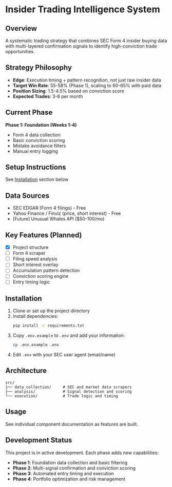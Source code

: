 # Insider Trading Intelligence System

## Overview
A systematic trading strategy that combines SEC Form 4 insider buying data with multi-layered confirmation signals to identify high-conviction trade opportunities.

## Strategy Philosophy
- **Edge**: Execution timing + pattern recognition, not just raw insider data
- **Target Win Rate**: 55-58% (Phase 1), scaling to 60-65% with paid data
- **Position Sizing**: 1.5-4.5% based on conviction score
- **Expected Trades**: 3-8 per month

## Current Phase
**Phase 1: Foundation (Weeks 1-4)**
- Form 4 data collection
- Basic conviction scoring
- Mistake avoidance filters
- Manual entry logging

## Setup Instructions
See [Installation](#installation) section below

## Data Sources
- SEC EDGAR (Form 4 filings) - Free
- Yahoo Finance / Finviz (price, short interest) - Free
- [Future] Unusual Whales API ($50-100/mo)

## Key Features (Planned)
- [x] Project structure
- [ ] Form 4 scraper
- [ ] Filing speed analysis
- [ ] Short interest overlay
- [ ] Accumulation pattern detection
- [ ] Conviction scoring engine
- [ ] Entry timing logic

## Installation

1. Clone or set up the project directory
2. Install dependencies:
   ```bash
   pip install -r requirements.txt
   ```
3. Copy `.env.example` to `.env` and add your information:
   ```bash
   cp .env.example .env
   ```
4. Edit `.env` with your SEC user agent (email/name)

## Architecture

```
src/
├── data_collection/     # SEC and market data scrapers
├── analysis/            # Signal detection and scoring
└── execution/           # Trade logic and timing
```

## Usage

See individual component documentation as features are built.

## Development Status

This project is in active development. Each phase adds new capabilities:

- **Phase 1**: Foundation data collection and basic filtering
- **Phase 2**: Multi-signal confirmation and conviction scoring
- **Phase 3**: Automated entry timing and execution
- **Phase 4**: Portfolio optimization and risk management
